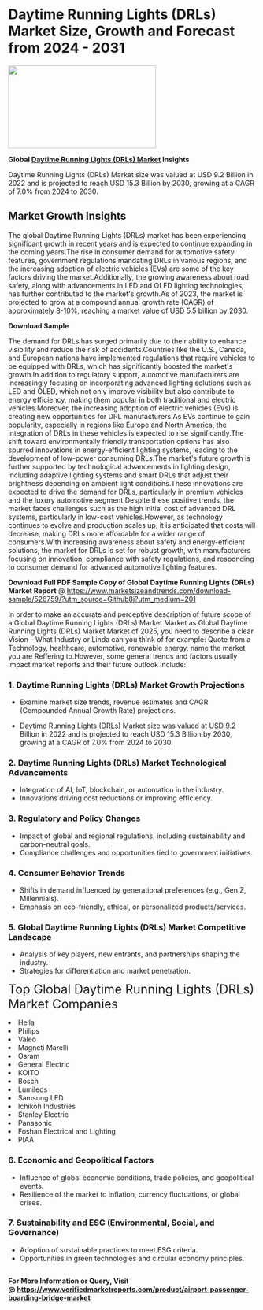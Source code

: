 <H1>Daytime Running Lights (DRLs) Market Size, Growth and Forecast from 2024 - 2031</H1><img class="aligncenter size-medium wp-image-584254" src="https://thirdeyenews.in/wp-content/uploads/2024/09/Global-Market-Research-300x168.jpeg" alt="" width="300" height="168" /><p><strong>Global&nbsp;<a href="https://www.marketsizeandtrends.com/download-sample/526759/?utm_source=Github8j?utm_medium=201">Daytime Running Lights (DRLs) Market</a> Insights</strong></p><p>Daytime Running Lights (DRLs) Market size was valued at USD 9.2 Billion in 2022 and is projected to reach USD 15.3 Billion by 2030, growing at a CAGR of 7.0% from 2024 to 2030.</p><p><h2>Market Growth Insights</h2> <p>The global Daytime Running Lights (DRLs) market has been experiencing significant growth in recent years and is expected to continue expanding in the coming years.The rise in consumer demand for automotive safety features, government regulations mandating DRLs in various regions, and the increasing adoption of electric vehicles (EVs) are some of the key factors driving the market.Additionally, the growing awareness about road safety, along with advancements in LED and OLED lighting technologies, has further contributed to the market's growth.As of 2023, the market is projected to grow at a compound annual growth rate (CAGR) of approximately 8-10%, reaching a market value of USD 5.5 billion by 2030.</p> <p><strong>Download Sample</strong></p> <p>The demand for DRLs has surged primarily due to their ability to enhance visibility and reduce the risk of accidents.Countries like the U.S., Canada, and European nations have implemented regulations that require vehicles to be equipped with DRLs, which has significantly boosted the market's growth.In addition to regulatory support, automotive manufacturers are increasingly focusing on incorporating advanced lighting solutions such as LED and OLED, which not only improve visibility but also contribute to energy efficiency, making them popular in both traditional and electric vehicles.Moreover, the increasing adoption of electric vehicles (EVs) is creating new opportunities for DRL manufacturers.As EVs continue to gain popularity, especially in regions like Europe and North America, the integration of DRLs in these vehicles is expected to rise significantly.The shift toward environmentally friendly transportation options has also spurred innovations in energy-efficient lighting systems, leading to the development of low-power consuming DRLs.The market's future growth is further supported by technological advancements in lighting design, including adaptive lighting systems and smart DRLs that adjust their brightness depending on ambient light conditions.These innovations are expected to drive the demand for DRLs, particularly in premium vehicles and the luxury automotive segment.Despite these positive trends, the market faces challenges such as the high initial cost of advanced DRL systems, particularly in low-cost vehicles.However, as technology continues to evolve and production scales up, it is anticipated that costs will decrease, making DRLs more affordable for a wider range of consumers.With increasing awareness about safety and energy-efficient solutions, the market for DRLs is set for robust growth, with manufacturers focusing on innovation, compliance with safety regulations, and responding to consumer demand for advanced automotive lighting features.</p> <p><span class=""><strong>Download Full PDF Sample Copy of Global Daytime Running Lights (DRLs) Market Report</strong> @ <a href="https://www.marketsizeandtrends.com/download-sample/526759/?utm_source=Github8j?utm_medium=201" target="_blank">https://www.marketsizeandtrends.com/download-sample/526759/?utm_source=Github8j?utm_medium=201</a></span></p><p>In order to make an accurate and perceptive description of future scope of a Global&nbsp;Daytime Running Lights (DRLs) Market Market as Global&nbsp;Daytime Running Lights (DRLs) Market Market of 2025, you need to describe a clear Vision &ndash; What Industry or Linda can you think of for example: Quote from a Technology, healthcare, automotive, renewable energy, name the market you are Reffering to.However, some general trends and factors usually impact market reports and their future outlook include:</p><h3>1.&nbsp;<strong>Daytime Running Lights (DRLs) Market Growth Projections</strong></h3><ul><li>Examine market size trends, revenue estimates and CAGR (Compounded Annual Growth Rate) projections.</li><li><p>Daytime Running Lights (DRLs) Market size was valued at USD 9.2 Billion in 2022 and is projected to reach USD 15.3 Billion by 2030, growing at a CAGR of 7.0% from 2024 to 2030.</p></li></ul><h3>2.&nbsp;<strong>Daytime Running Lights (DRLs) Market Technological Advancements</strong></h3><ul><li>Integration of AI, IoT, blockchain, or automation in the industry.</li><li>Innovations driving cost reductions or improving efficiency.</li></ul><h3>3.&nbsp;<strong>Regulatory and Policy Changes</strong></h3><ul><li>Impact of global and regional regulations, including sustainability and carbon-neutral goals.</li><li>Compliance challenges and opportunities tied to government initiatives.</li></ul><h3>4.&nbsp;<strong>Consumer Behavior Trends</strong></h3><ul><li>Shifts in demand influenced by generational preferences (e.g., Gen Z, Millennials).</li><li>Emphasis on eco-friendly, ethical, or personalized products/services.</li></ul><h3>5.&nbsp;<strong>Global Daytime Running Lights (DRLs) Market Competitive Landscape</strong></h3><ul><li>Analysis of key players, new entrants, and partnerships shaping the industry.</li><li>Strategies for differentiation and market penetration.</li></ul><p data-pm-slice="1 1 []"><span style="color: inherit; font-family: inherit; font-size: 25px;">Top Global Daytime Running Lights (DRLs) Market Companies</span></p><div class="" data-test-id=""><p><li>Hella</li><li> Philips</li><li> Valeo</li><li> Magneti Marelli</li><li> Osram</li><li> General Electric</li><li> KOITO</li><li> Bosch</li><li> Lumileds</li><li> Samsung LED</li><li> Ichikoh Industries</li><li> Stanley Electric</li><li> Panasonic</li><li> Foshan Electrical and Lighting</li><li> PIAA</li></p></div><h3>6.&nbsp;<strong>Economic and Geopolitical Factors</strong></h3><ul><li>Influence of global economic conditions, trade policies, and geopolitical events.</li><li>Resilience of the market to inflation, currency fluctuations, or global crises.</li></ul><h3>7.&nbsp;<strong>Sustainability and ESG (Environmental, Social, and Governance)</strong></h3><ul><li>Adoption of sustainable practices to meet ESG criteria.</li><li>Opportunities in green technologies and circular economy principles.</li></ul><h2><strong style="font-size: 14px;">For More Information or Query, Visit @&nbsp;</strong><a style="background-color: #ffffff; font-size: 14px;" href="https://www.marketsizeandtrends.com/report/daytime-running-lights-drls-market/" target="_blank">https://www.verifiedmarketreports.com/product/airport-passenger-boarding-bridge-market</a></h2>